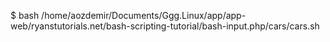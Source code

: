 $ bash /home/aozdemir/Documents/Ggg.Linux/app/app-web/ryanstutorials.net/bash-scripting-tutorial/bash-input.php/cars/cars.sh